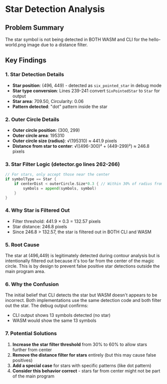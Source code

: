 # Star Detection Analysis

## Problem Summary
The star symbol is not being detected in BOTH WASM and CLI for the hello-world.png image due to a distance filter.

## Key Findings

### 1. Star Detection Details
- **Star position**: (496, 449) - detected as `six_pointed_star` in debug mode
- **Star type conversion**: Lines 239-241 convert `SixPointedStar` to `Star` for output
- **Star area**: 709.50, Circularity: 0.06
- **Pattern detected**: "dot" pattern inside the star

### 2. Outer Circle Details
- **Outer circle position**: (300, 299)
- **Outer circle area**: 195310
- **Outer circle size (radius)**: √(195310) ≈ 441.9 pixels
- **Distance from star to center**: √((496-300)² + (449-299)²) ≈ 246.8 pixels

### 3. Star Filter Logic (detector.go lines 262-266)
```go
// For stars, only accept those near the center
if symbolType == Star {
    if centerDist < outerCircle.Size*0.3 { // Within 30% of radius from center
        symbols = append(symbols, symbol)
    }
}
```

### 4. Why Star is Filtered Out
- Filter threshold: 441.9 × 0.3 = 132.57 pixels
- Star distance: 246.8 pixels
- Since 246.8 > 132.57, the star is filtered out in BOTH CLI and WASM

### 5. Root Cause
The star at (496,449) is legitimately detected during contour analysis but is intentionally filtered out because it's too far from the center of the magic circle. This is by design to prevent false positive star detections outside the main program area.

### 6. Why the Confusion
The initial belief that CLI detects the star but WASM doesn't appears to be incorrect. Both implementations use the same detection code and both filter out the star. The debug output confirms:
- CLI output shows 13 symbols detected (no star)
- WASM would show the same 13 symbols

### 7. Potential Solutions
1. **Increase the star filter threshold** from 30% to 60% to allow stars further from center
2. **Remove the distance filter for stars** entirely (but this may cause false positives)
3. **Add a special case** for stars with specific patterns (like dot pattern)
4. **Consider this behavior correct** - stars far from center might not be part of the main program